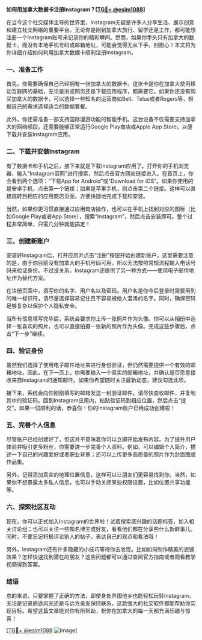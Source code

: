 **如何用加拿大数据卡注册Instagram？[[TG💪+ @esim1088](https://t.me/s/esim1088)]**

在当今这个社交媒体主导的世界里，Instagram无疑是许多人分享生活、展示创意和建立社交网络的重要平台。无论你是刚到加拿大旅行、留学还是工作，都可能想注册一个Instagram账号来记录你的精彩瞬间。然而，如果你手头只有加拿大的数据卡，而没有本地手机号码或邮箱地址，可能会觉得无从下手。别担心！本文将为你详细介绍如何利用加拿大数据卡顺利注册Instagram。

### 一、准备工作

首先，你需要确保自己已经拥有一张加拿大的数据卡。这张卡是你在加拿大使用移动互联网的基础，无论是浏览网页还是下载应用程序，都需要它。如果你还没有购买加拿大的数据卡，可以选择一些知名的运营商如Bell、Telus或者Rogers等，根据自己的需求选择适合的数据套餐。

此外，你还需准备一部支持国际漫游功能的智能手机。这台设备不仅需要支持加拿大的网络频段，还需要能够正常运行Google Play商店或Apple App Store，以便下载并安装Instagram应用。

### 二、下载并安装Instagram

有了数据卡和手机之后，接下来就是下载Instagram应用了。打开你的手机浏览器，输入“Instagram官网”进行搜索，然后点击官方网站链接进入。在首页上，你会看到两个选项：“下载App for Android”或“Download for iOS”。如果你使用的是安卓手机，点击第一个链接；如果是苹果手机，则点击第二个链接。这样可以直接跳转到相应的应用商店页面，方便快捷地完成下载和安装。

当然，如果你更习惯直接通过应用商店操作，也可以在手机上找到对应的图标（比如Google Play或者App Store），搜索“Instagram”，然后点击安装即可。整个过程非常简单，只需几分钟就能搞定！

### 三、创建新账户

安装好Instagram后，打开应用并点击“注册”按钮开始创建新账户。这里需要注意的是，由于你目前没有加拿大的手机号码可用，所以无法按照常规流程输入电话号码来验证身份。不过没关系，Instagram还提供了另一种方式——使用电子邮件地址作为替代方案。

在注册页面中，填写你的名字、用户名以及密码。用户名是你今后登录时需要用到的唯一标识符，请尽量选择容易记住且不容易被他人混淆的名字。同时，确保密码足够复杂以保护个人隐私安全。

当所有信息填写完毕后，系统会要求你上传一张照片作为头像。你可以从相册中选择一张喜欢的照片，也可以直接拍摄一张新的照片作为头像。完成这些步骤后，点击“下一步”继续。

### 四、验证身份

虽然我们选择了使用电子邮件地址来进行身份验证，但仍然需要提供一个有效的邮箱地址。因此，在下一页上，你需要输入一个真实的邮箱地址，并确认是否愿意接收来自Instagram的通知邮件。如果你希望随时关注最新动态，建议勾选此项。

接下来，系统会向你刚刚填写的邮箱发送一封验证邮件。请尽快查收邮件，并复制其中的验证码。回到Instagram应用内，粘贴验证码到相应位置，然后点击“提交”。如果一切顺利的话，恭喜你！你的Instagram账户已经成功创建啦！

### 五、完善个人信息

尽管账户已经创建好了，但这并不意味着你可以立即开始发布内容。为了提升用户体验并吸引更多粉丝，你需要进一步完善个人资料。例如，可以编辑个人简介，描述一下自己的兴趣爱好或者职业背景；还可以上传更多高质量的照片作为封面图或作品集。

另外，记得添加真实的地理位置信息，这样可以让朋友们更容易找到你。当然，如果你不想暴露太多私人信息，也可以手动关闭某些权限设置，比如位置共享功能等。

### 六、探索社区互动

现在，你可以正式加入Instagram的世界啦！试着搜索感兴趣的话题标签，加入相关讨论组；也可以关注一些知名博主或好友，看看他们都在分享些什么新鲜事儿。同时，不要忘记积极评论别人的帖子，表达自己的观点和看法哦！

另外，Instagram还有许多隐藏的小技巧等待你去发现。比如如何制作精美的滤镜效果？怎样快速找到潜在的朋友？这些问题都可以通过查阅官方指南或者观看教学视频得到答案。

### 结语

总的来说，只要掌握了正确的方法，即使身处异国他乡也能轻松玩转Instagram。无论是记录旅途风光还是与远方亲友保持联系，这款强大的社交软件都能帮助你实现目标。希望这篇文章能对你有所帮助，祝你在加拿大的每一天都充满乐趣与惊喜！

[[TG💪+ @esim1088](https://t.me/s/esim1088) ![Image](https://i.postimg.cc/4NQfJmqS/Snipaste-2025-05-13-00-14-12.png)]